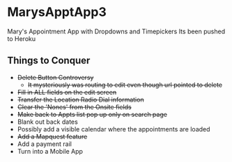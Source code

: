 # MarysApptApp3
Mary's Appointment App with Dropdowns and Timepickers
Its been pushed to Heroku

## Things to Conquer
* ~~Delete Button Controversy~~
    * ~~It mysteriously was routing to edit even though url pointed to delete~~
* ~~Fill in ALL fields on the edit screen~~
* ~~Transfer the Location Radio Dial information~~
* ~~Clear the 'Nones' from the Onsite fields~~
* ~~Make back to Appts list pop up only on search page~~
* Blank out back dates
* Possibly add a visible calendar where the appointments are loaded
* ~~Add a Mapquest feature~~
* Add a payment rail
* Turn into a Mobile App
